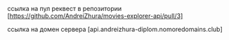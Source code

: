 ссылка на пул реквест в репозитории [https://github.com/AndreiZhura/movies-explorer-api/pull/3]

ссылка на домен сервера [api.andreizhura-diplom.nomoredomains.club]
